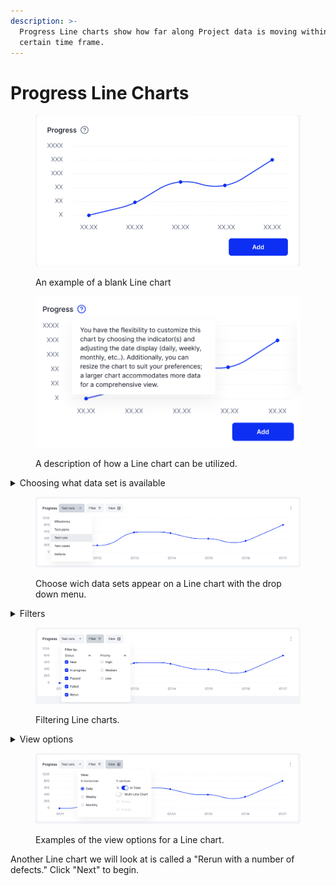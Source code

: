 ```yaml
---
description: >-
  Progress Line charts show how far along Project data is moving within a
  certain time frame.
---
```


# Progress Line Charts

<figure><img src="../../../../../.gitbook/assets/Progress Line Chart Description_02 (1).PNG" alt=""><figcaption><p>An example of a blank Line chart</p></figcaption></figure>

<figure><img src="../../../../../.gitbook/assets/Progress Line Chart Description_01 (1).PNG" alt=""><figcaption><p>A description of how a Line chart can be utilized.</p></figcaption></figure>

<details>

<summary>Choosing what data set is available</summary>

Click on the drop-down menu to display what data sets are available for the Line chart, the options include:

* Milestones
* Test Plans
* Test Runs
* Test Cases
* Defects

</details>

<figure><img src="../../../../../.gitbook/assets/461_Dashboard default.png" alt=""><figcaption><p>Choose wich data sets appear on a Line chart with the drop down menu.</p></figcaption></figure>

<details>

<summary>Filters</summary>

Filters can be adjusted with the drop-down menu.

</details>

<figure><img src="../../../../../.gitbook/assets/463_Dashboard default.png" alt=""><figcaption><p>Filtering Line charts. </p></figcaption></figure>

<details>

<summary>View options</summary>

View your chart with the following options:

X-horizontal:

* Daily
* Weekly
* Monthly
* Yearly

Y-vertical

* % in total (Toggle on or off)
* Multi-line chart (Toggle on or off)
* Status
* Priority

</details>

<figure><img src="../../../../../.gitbook/assets/462_Dashboard default.png" alt=""><figcaption><p>Examples of the view options for a Line chart.</p></figcaption></figure>

Another Line chart we will look at is called a "Rerun with a number of defects." Click "Next" to begin.&#x20;
